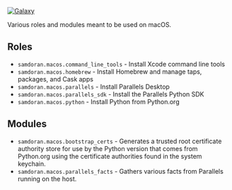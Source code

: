 [![Galaxy](https://img.shields.io/badge/galaxy-samdoran.macos-blue)](https://galaxy.ansible.com/samdoran/macos)


Various roles and modules meant to be used on macOS.

## Roles ##

- `samdoran.macos.command_line_tools` - Install Xcode command line tools
- `samdoran.macos.homebrew` - Install Homebrew and manage taps, packages, and Cask apps
- `samdoran.macos.parallels` - Install Parallels Desktop
- `samdoran.macos.parallels_sdk` - Install the Parallels Python SDK
- `samdoran.macos.python` - Install Python from Python.org

## Modules ##

- `samdoran.macos.bootstrap_certs` - Generates a trusted root certificate authority store for use by the Python version that comes from Python.org using the certificate authorities found in the system keychain.
- `samdoran.macos.parallels_facts` - Gathers various facts from Parallels running on the host.

